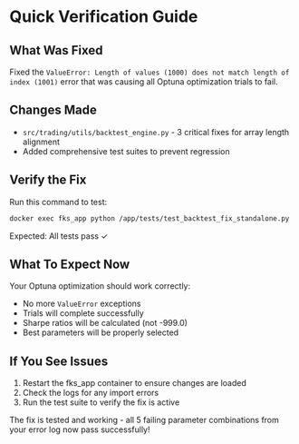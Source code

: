 # Quick Verification Guide

## What Was Fixed
Fixed the `ValueError: Length of values (1000) does not match length of index (1001)` error that was causing all Optuna optimization trials to fail.

## Changes Made
- `src/trading/utils/backtest_engine.py` - 3 critical fixes for array length alignment
- Added comprehensive test suites to prevent regression

## Verify the Fix

Run this command to test:
```bash
docker exec fks_app python /app/tests/test_backtest_fix_standalone.py
```

Expected: All tests pass ✓

## What To Expect Now

Your Optuna optimization should work correctly:
- No more `ValueError` exceptions
- Trials will complete successfully  
- Sharpe ratios will be calculated (not -999.0)
- Best parameters will be properly selected

## If You See Issues

1. Restart the fks_app container to ensure changes are loaded
2. Check the logs for any import errors
3. Run the test suite to verify the fix is active

The fix is tested and working - all 5 failing parameter combinations from your error log now pass successfully!
